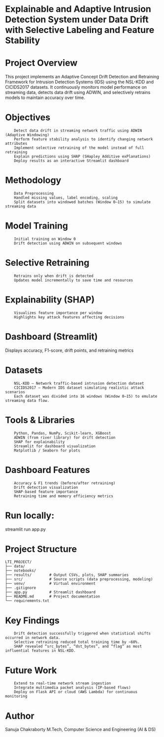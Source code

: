 # Explainable and Adaptive Intrusion Detection System under Data Drift with Selective Labeling and Feature Stability

# Project Overview
This project implements an Adaptive Concept Drift Detection and Retraining Framework for Intrusion Detection Systems (IDS) using the NSL-KDD and CICIDS2017 datasets.
It continuously monitors model performance on streaming data, detects data drift using ADWIN, and selectively retrains models to maintain accuracy over time.

# Objectives
```
    Detect data drift in streaming network traffic using ADWIN (Adaptive Windowing)
    Perform feature stability analysis to identify changing network attributes
    Implement selective retraining of the model instead of full retraining
    Explain predictions using SHAP (SHapley Additive exPlanations)
    Deploy results as an interactive Streamlit dashboard
```
# Methodology
```
    Data Preprocessing
    Handled missing values, label encoding, scaling
    Split datasets into windowed batches (Window 0–15) to simulate streaming data
```
# Model Training
```
    Initial training on Window 0
    Drift detection using ADWIN on subsequent windows
```
# Selective Retraining
```
    Retrains only when drift is detected
    Updates model incrementally to save time and resources
```
# Explainability (SHAP)
```
    Visualizes feature importance per window
    Highlights key attack features affecting decisions
```
# Dashboard (Streamlit)
Displays accuracy, F1-score, drift points, and retraining metrics

# Datasets
```
    NSL-KDD – Network traffic-based intrusion detection dataset
    CICIDS2017 – Modern IDS dataset simulating realistic attack scenarios
    Each dataset was divided into 16 windows (Window 0–15) to emulate streaming data flow.
```
# Tools & Libraries
```
    Python, Pandas, NumPy, Scikit-learn, XGBoost
    ADWIN (from river library) for drift detection
    SHAP for explainability
    Streamlit for dashboard visualization
    Matplotlib / Seaborn for plots
```

# Dashboard Features
```
    Accuracy & F1 trends (before/after retraining)
    Drift detection visualization
    SHAP-based feature importance
    Retraining time and memory efficiency metrics
```               

# Run locally:
streamlit run app.py

# Project Structure
```
LTI_PROJECT/
├── data/
├── notebooks/
├── results/        # Output CSVs, plots, SHAP summaries
├── src/            # Source scripts (data preprocessing, modeling)
├── venv/           # Virtual environment
├── .gitignore
├── app.py          # Streamlit dashboard
├── README.md       # Project documentation
└── requirements.txt
```

# Key Findings
```
    Drift detection successfully triggered when statistical shifts occurred in network data.
    Selective retraining reduced total training time by ~60%.
    SHAP revealed “src_bytes”, “dst_bytes”, and “flag” as most influential features in NSL-KDD.
```


# Future Work
```
    Extend to real-time network stream ingestion
    Integrate multimedia packet analysis (IP-based flows)
    Deploy on Flask API or cloud (AWS Lambda) for continuous monitoring
```


# Author
Sanuja Chakraborty 
M.Tech, Computer Science and Engineering (AI & DS)


